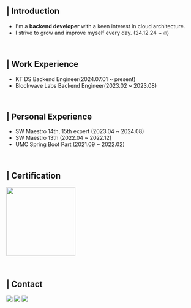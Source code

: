 ## | Introduction
- I'm a **backend developer** with a keen interest in cloud architecture.
- I strive to grow and improve myself every day. (24.12.24 ~ 🔥)

<br> 

## | Work Experience
- KT DS Backend Engineer(2024.07.01 ~ present)
- Blockwave Labs Backend Engineer(2023.02 ~ 2023.08)

<br> 

## | Personal Experience
- SW Maestro 14th, 15th expert (2023.04 ~ 2024.08)
- SW Maestro 13th (2022.04 ~ 2022.12)
- UMC Spring Boot Part (2021.09 ~ 2022.02)

<br> 

## | Certification
<a href="https://www.credly.com/badges/af627d9c-f62a-4f5d-aac6-a211fa0fb2b6/public_url"><img src="https://images.credly.com/images/0e284c3f-5164-4b21-8660-0d84737941bc/image.png" width=180></a>

<br> 

## | Contact
<a href="https://sectumsempra.tistory.com/" target="_blank"><img src="https://img.shields.io/badge/Tistory-EF680F?style=flat-square&logo=Tistory&logoColor=white"/></a>
<a href="https://www.linkedin.com/in/hyeyeonkang/" target="_blank"><img src="https://img.shields.io/badge/LinkedIn-0A66C2?style=flat-square&logo=Linkedin&logoColor=white"/></a>
<a href="https://mail.google.com/mail/?view=cm&amp;fs=1&amp;to=kite707707@gmail.com" target="_blank"><img src="https://img.shields.io/badge/Gmail-EA4335?style=flat-square&logo=Gmail&logoColor=white"/></a>

